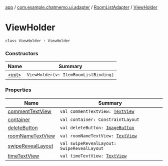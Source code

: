 [app](../../../index.md) / [com.example.chatmemo.ui.adapter](../../index.md) / [RoomListAdapter](../index.md) / [ViewHolder](./index.md)

# ViewHolder

`class ViewHolder : ViewHolder`

### Constructors

| Name | Summary |
|---|---|
| [&lt;init&gt;](-init-.md) | `ViewHolder(v: ItemRoomListBinding)` |

### Properties

| Name | Summary |
|---|---|
| [commentTextView](comment-text-view.md) | `val commentTextView: `[`TextView`](https://developer.android.com/reference/android/widget/TextView.html) |
| [container](container.md) | `val container: ConstraintLayout` |
| [deleteButton](delete-button.md) | `val deleteButton: `[`ImageButton`](https://developer.android.com/reference/android/widget/ImageButton.html) |
| [roomNameTextView](room-name-text-view.md) | `val roomNameTextView: `[`TextView`](https://developer.android.com/reference/android/widget/TextView.html) |
| [swipeRevealLayout](swipe-reveal-layout.md) | `val swipeRevealLayout: SwipeRevealLayout` |
| [timeTextView](time-text-view.md) | `val timeTextView: `[`TextView`](https://developer.android.com/reference/android/widget/TextView.html) |
